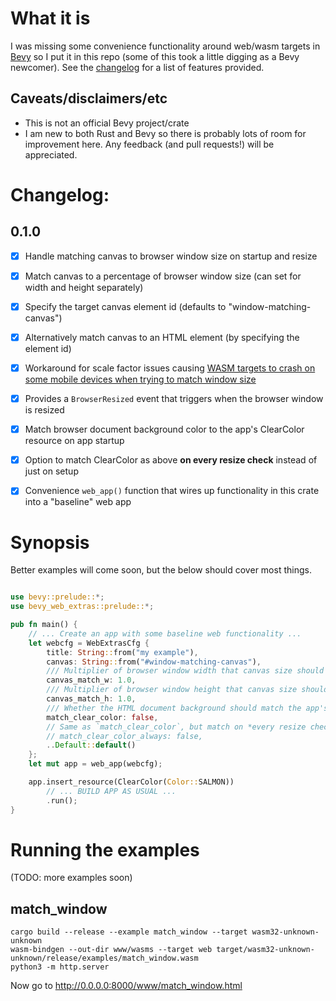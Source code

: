 # What it is

I was missing some convenience functionality around web/wasm targets in [Bevy](https://bevyengine.org) so I put it in this repo (some of this took a little digging as a Bevy newcomer). See the [changelog](#changelog) for a list of features provided.

## Caveats/disclaimers/etc

* This is not an official Bevy project/crate 
* I am new to both Rust and Bevy so there is probably lots of room for improvement here. Any feedback (and pull requests!) will be appreciated. 


# Changelog:

## 0.1.0

* [x] Handle matching canvas to browser window size on startup and resize
* [x] Match canvas to a percentage of browser window size (can set for width and height separately)
* [x] Specify the target canvas element id (defaults to "window-matching-canvas") 
* [x] Alternatively match canvas to an HTML element (by specifying the element id)
* [x] Workaround for scale factor issues causing [WASM targets to crash on some mobile devices when trying to match window size](https://github.com/bevyengine/bevy/discussions/4021)        
* [x] Provides a `BrowserResized` event that triggers when the browser window is resized
* [x] Match browser document background color to the app's ClearColor resource on app startup
* [x] Option to match ClearColor as above **on every resize check** instead of just on setup
* [x] Convenience `web_app()` function that wires up functionality in this crate into a "baseline" web app


# Synopsis

Better examples will come soon, but the below should cover most things.

```rust

use bevy::prelude::*;
use bevy_web_extras::prelude::*;

pub fn main() {
    // ... Create an app with some baseline web functionality ...
    let webcfg = WebExtrasCfg {
        title: String::from("my example"),
        canvas: String::from("#window-matching-canvas"),
        /// Multiplier of browser window width that canvas size should match. Defaults to 1.0 (100%).
        canvas_match_w: 1.0,
        /// Multiplier of browser window height that canvas size should match. Defaults to 1.0 (100%).
        canvas_match_h: 1.0,
        /// Whether the HTML document background should match the app's ClearColor resource on app startup
        match_clear_color: false,
        // Same as `match_clear_color`, but match on *every resize check*
        // match_clear_color_always: false,
        ..Default::default()
    };
    let mut app = web_app(webcfg);

    app.insert_resource(ClearColor(Color::SALMON))
        // ... BUILD APP AS USUAL ...
        .run();
}
```


# Running the examples

(TODO: more examples soon)


## match_window

```
cargo build --release --example match_window --target wasm32-unknown-unknown
wasm-bindgen --out-dir www/wasms --target web target/wasm32-unknown-unknown/release/examples/match_window.wasm
python3 -m http.server
```

Now go to http://0.0.0.0:8000/www/match_window.html

